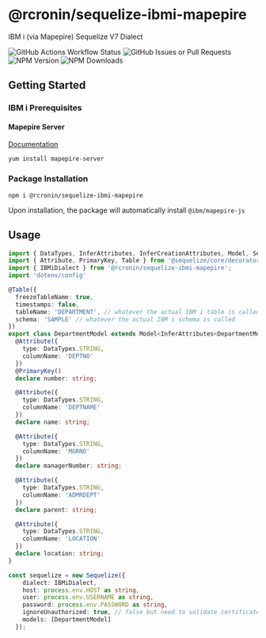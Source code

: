 # @rcronin/sequelize-ibmi-mapepire
IBM i (via Mapepire) Sequelize V7 Dialect

![GitHub Actions Workflow Status](https://img.shields.io/github/actions/workflow/status/rcronin/sequelize-ibmi-mapepire/publish.yml)
![GitHub Issues or Pull Requests](https://img.shields.io/github/issues/rcronin/sequelize-ibmi-mapepire)
![NPM Version](https://img.shields.io/npm/v/%40rcronin%2Fsequelize-ibmi-mapepire)
![NPM Downloads](https://img.shields.io/npm/dw/%40rcronin%2Fsequelize-ibmi-mapepire)

## Getting Started

### IBM i Prerequisites

#### Mapepire Server
[Documentation](https://mapepire-ibmi.github.io/guides/sysadmin/)

```yum install mapepire-server```

### Package Installation

```npm i @rcronin/sequelize-ibmi-mapepire```

Upon installation, the package will automatically install ```@ibm/mapepire-js```

## Usage

```ts
import { DataTypes, InferAttributes, InferCreationAttributes, Model, Sequelize } from '@sequelize/core';
import { Attribute, PrimaryKey, Table } from '@sequelize/core/decorators-legacy';
import { IBMiDialect } from '@rcronin/sequelize-ibmi-mapepire';
import 'dotenv/config'

@Table({
  freezeTableName: true,
  timestamps: false,
  tableName: 'DEPARTMENT', // whatever the actual IBM i table is called
  schema: 'SAMPLE' // whatever the actual IBM i schema is called
})
export class DepartmentModel extends Model<InferAttributes<DepartmentModel>, InferCreationAttributes<DepartmentModel>> {
  @Attribute({
    type: DataTypes.STRING,
    columnName: 'DEPTNO'
  })
  @PrimaryKey()
  declare number: string;

  @Attribute({
    type: DataTypes.STRING,
    columnName: 'DEPTNAME'
  })
  declare name: string;

  @Attribute({
    type: DataTypes.STRING,
    columnName: 'MGRNO'
  })
  declare managerNumber: string;

  @Attribute({
    type: DataTypes.STRING,
    columnName: 'ADMRDEPT'
  })
  declare parent: string;

  @Attribute({
    type: DataTypes.STRING,
    columnName: 'LOCATION'
  })
  declare location: string;
}

const sequelize = new Sequelize({
    dialect: IBMiDialect,
    host: process.env.HOST as string,
    user: process.env.USERNAME as string,
    password: process.env.PASSWORD as string,
    ignoreUnauthorized: true, // false but need to validate certificate
    models: [DepartmentModel]
  });
```